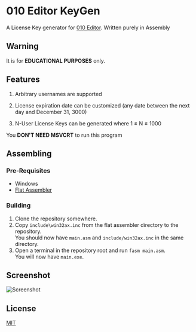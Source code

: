# 010 Editor KeyGen

A License Key generator for [010 Editor](http://www.sweetscape.com/download/010editor/).
Written purely in Assembly

## Warning

It is for **EDUCATIONAL PURPOSES** only.

## Features

1. Arbitrary usernames are supported

2. License expiration date can be customized (any date between the next day and December 31, 3000)

3. N-User License Keys can be generated where 1 &le; N &le; 1000

You **DON'T NEED MSVCRT** to run this program

## Assembling

### Pre-Requisites
- Windows
- [Flat Assembler](http://flatassembler.net/download.php)

### Building

 1. Clone the repository somewhere.
 2. Copy `include\win32ax.inc` from the flat assembler directory to the repository.  
    You should now have `main.asm` and `include/win32ax.inc` in the same directory.
 3. Open a terminal in the repository root and run `fasm main.asm`.  
    You will now have `main.exe`.


## Screenshot

![Screenshot](screenshot.gif)

## License

[MIT](/LICENSE)
